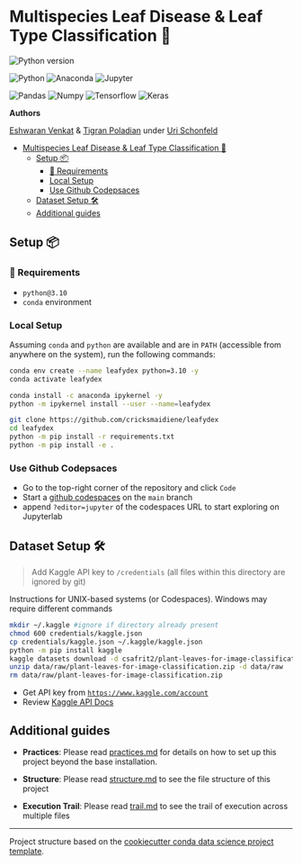 # Multispecies Leaf Disease & Leaf Type Classification 🍃

![Python version](https://img.shields.io/badge/python-v3.10-green)

![Python](https://img.shields.io/badge/Python-3776AB.svg?style=for-the-badge&logo=Python&logoColor=white)
![Anaconda](https://img.shields.io/badge/Anaconda-44A833.svg?style=for-the-badge&logo=Anaconda&logoColor=white)
![Jupyter](https://img.shields.io/badge/Jupyter-F37626.svg?style=for-the-badge&logo=Jupyter&logoColor=white)

![Pandas](https://img.shields.io/badge/pandas-%23150458.svg?style=for-the-badge&logo=pandas&logoColor=white)
![Numpy](https://img.shields.io/badge/NumPy-013243.svg?style=for-the-badge&logo=NumPy&logoColor=white)
![Tensorflow](https://img.shields.io/badge/TensorFlow-FF6F00.svg?style=for-the-badge&logo=TensorFlow&logoColor=white)
![Keras](https://img.shields.io/badge/Keras-D00000.svg?style=for-the-badge&logo=Keras&logoColor=white)

**Authors**

[Eshwaran Venkat](mailto:eshwaran@ischool.berkeley.edu) & [Tigran Poladian](mailto:tpoladian@ischool.berkeley.edu) under [Uri Schonfeld](mailto:shuri@ischool.berkeley.edu)

- [Multispecies Leaf Disease \& Leaf Type Classification 🍃](#multispecies-leaf-disease--leaf-type-classification-)
  - [Setup 📦](#setup-)
    - [:notebook: Requirements](#notebook-requirements)
    - [Local Setup](#local-setup)
    - [Use Github Codepsaces](#use-github-codepsaces)
  - [Dataset Setup 🛠](#dataset-setup-)
  - [Additional guides](#additional-guides)

## Setup 📦

### :notebook: Requirements

- `python@3.10`
- `conda` environment

### Local Setup

Assuming `conda` and `python` are available and are in `PATH` (accessible from anywhere on the system), run the following commands:

```bash
conda env create --name leafydex python=3.10 -y
conda activate leafydex

conda install -c anaconda ipykernel -y
python -m ipykernel install --user --name=leafydex

git clone https://github.com/cricksmaidiene/leafydex
cd leafydex
python -m pip install -r requirements.txt
python -m pip install -e .
```

### Use Github Codepsaces

- Go to the top-right corner of the repository and click `Code`
- Start a [github codespaces](https://docs.github.com/en/codespaces) on the `main` branch
- append `?editor=jupyter` of the codespaces URL to start exploring on Jupyterlab

## Dataset Setup 🛠

> Add Kaggle API key to `/credentials` (all files within this directory are ignored by git)

Instructions for UNIX-based systems (or Codespaces). Windows may require different commands

```bash
mkdir ~/.kaggle #ignore if directory already present
chmod 600 credentials/kaggle.json
cp credentials/kaggle.json ~/.kaggle/kaggle.json
python -m pip install kaggle
kaggle datasets download -d csafrit2/plant-leaves-for-image-classification -p ./data/raw
unzip data/raw/plant-leaves-for-image-classification.zip -d data/raw
rm data/raw/plant-leaves-for-image-classification.zip
```

- Get API key from [`https://www.kaggle.com/account`](https://www.kaggle.com/account)
- Review [Kaggle API Docs](https://www.kaggle.com/docs/api)

## Additional guides

- **Practices**: Please read [practices.md](practices.md) for details on how to set up this project beyond the base installation.

- **Structure**: Please read [structure.md](structure.md) to see the file structure of this project

- **Execution Trail**: Please read [trail.md](trail.md) to see the trail of execution across multiple files

---
Project structure based on the [cookiecutter conda data science project template](https://github.com/jvelezmagic/cookiecutter-conda-data-science).
